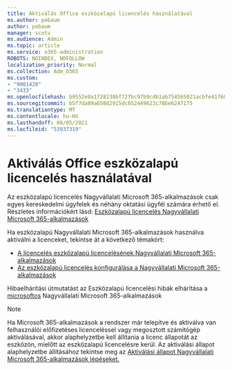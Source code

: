 ```yaml
---
title: Aktiválás Office eszközalapú licencelés használatával
ms.author: pebaum
author: pebaum
manager: scotv
ms.audience: Admin
ms.topic: article
ms.service: o365-administration
ROBOTS: NOINDEX, NOFOLLOW
localization_priority: Normal
ms.collection: Adm_O365
ms.custom:
- "9001420"
- "3433"
ms.openlocfilehash: b9552e8a1f28138bf72fbc97b9cdb1ab7545b5021acbfe417602d49d351de4c2
ms.sourcegitcommit: b5f7da89a650d2915dc652449623c78be6247175
ms.translationtype: MT
ms.contentlocale: hu-HU
ms.lasthandoff: 08/05/2021
ms.locfileid: "53937319"
---
```

# <a name="activating-office-using-device-based-licensing"></a>Aktiválás Office eszközalapú licencelés használatával

Az eszközalapú licencelés Nagyvállalati Microsoft 365-alkalmazások csak egyes kereskedelmi ügyfelek és néhány oktatási ügyfél számára érhető el. Részletes információkért lásd: [Eszközalapú licencelés Nagyvállalati Microsoft 365-alkalmazások](https://docs.microsoft.com/deployoffice/device-based-licensing)

Ha eszközalapú Nagyvállalati Microsoft 365-alkalmazások használva aktiválni a licenceket, tekintse át a következő témakört:

- [A licencelés eszközalapú licencelésének Nagyvállalati Microsoft 365-alkalmazások](https://docs.microsoft.com/deployoffice/device-based-licensing#requirements-for-using-device-based-licensing-for-microsoft-365-apps-for-enterprise)
- [Az eszközalapú licencelés konfigurálása a Nagyvállalati Microsoft 365-alkalmazások](https://docs.microsoft.com/deployoffice/device-based-licensing#steps-to-configure-device-based-licensing-for-microsoft-365-apps-for-enterprise)

Hibaelhárítási útmutatást az Eszközalapú licencelési hibák elhárítása a [microsoftos](https://docs.microsoft.com/deployoffice/device-based-licensing#troubleshoot-device-based-licensing-for-microsoft-365-apps-for-enterprise) Nagyvállalati Microsoft 365-alkalmazások

> [!NOTE]
> Ha Microsoft 365-alkalmazások a rendszer már telepítve és aktiválva van felhasználói előfizetéses licenceléssel vagy megosztott számítógép aktiválásával, akkor alaphelyzetbe kell állítania a licenc állapotát az eszközön, mielőtt az eszközalapú licencelésre kerül. Az aktiválási állapot alaphelyzetbe állításához tekintse meg az [Aktiválási állapot Nagyvállalati Microsoft 365-alkalmazások lépéseket.](https://docs.microsoft.com/office/troubleshoot/activation/reset-office-365-proplus-activation-state)
